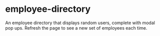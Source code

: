 # employee-directory
An employee directory that displays random users, complete with modal pop ups. Refresh the page to see a new set of employees each time.
